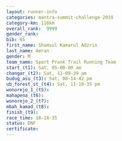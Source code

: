 ```yaml
---
layout: runner-info 
categories: mantra-summit-challenge-2019 
category-km: 116km 
overall_rank:  9999
gender_rank: 
bib: 65
first_name: Shamsul Kamarul Adzrin
last_name: Amran
gender: M
team_name: Sport Prank Trail Running Team
start_(t1): Sat, 05-00-00 am
changar_(t2): Sat, 11-09-39 am
budug_asu_(t3): Sat, 08-14-42 pm
ub_forest_st_(t4): Sat, 11-18-35 pm
wonorejo_1_(t5): 
mahapena_(t6): 
wonorejo_2_(t7): 
mbah_kamad_(t8): 
finish_(t9): 
race_time: 18-18-35
status: DNF
certificate: 
---
```

